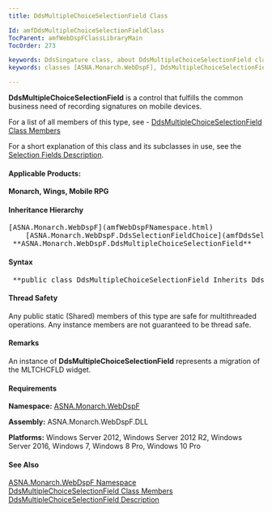 ```yaml
---
title: DdsMultipleChoiceSelectionField Class

Id: amfDdsMultipleChoiceSelectionFieldClass
TocParent: amfWebDspFClassLibraryMain
TocOrder: 273

keywords: DdsSingature class, about DdsMultipleChoiceSelectionField class
keywords: classes [ASNA.Monarch.WebDspF], DdsMultipleChoiceSelectionField class

---
```


**DdsMultipleChoiceSelectionField** is a control that fulfills the common business need of recording signatures on mobile devices.

For a list of all members of this type, see - [ DdsMultipleChoiceSelectionField Class Members](amfDdsMultipleChoiceSelectionFieldClassMembers.html)

For a short explanation of this class and its subclasses in use, see the [Selection Fields Description](amfConWidgetSupport.html).

#### Applicable Products:
**Monarch, Wings, Mobile RPG** 
<!--mine -->

#### Inheritance Hierarchy
<pre>[ASNA.Monarch.WebDspF](amfWebDspFNamespace.html)
    [ASNA.Monarch.WebDspF.DdsSelectionFieldChoice](amfDdsSelectionFieldChoiceClass.html)
 **ASNA.Monarch.WebDspF.DdsMultipleChoiceSelectionField** </pre>

#### Syntax
<pre class="prettyprint"> **public class DdsMultipleChoiceSelectionField Inherits DdsSelectionFieldChoice** </pre>

#### Thread Safety
Any public static (Shared) members of this type are safe for multithreaded operations. Any instance members are not guaranteed to be thread safe.

#### Remarks
An instance of **DdsMultipleChoiceSelectionField** represents a migration of the MLTCHCFLD widget.

#### Requirements
**Namespace:** [ASNA.Monarch.WebDspF](amfWebDspFNamespace.html)

**Assembly:** ASNA.Monarch.WebDspF.DLL

**Platforms:** Windows Server 2012, Windows Server 2012 R2, Windows Server 2016, Windows 7, Windows 8 Pro, Windows 10 Pro

#### See Also
[ ASNA.Monarch.WebDspF Namespace](amfWebDspFNamespace.html) <br /> [ DdsMultipleChoiceSelectionField Class Members](amfDdsMultipleChoiceSelectionFieldClassMembers.html) <br />[DdsMultipleChoiceSelectionField Description](amfUnderstandingLinks.html)
